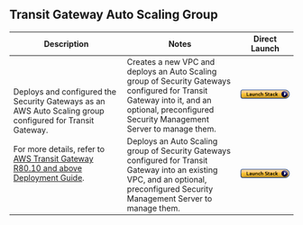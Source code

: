 
## Transit Gateway Auto Scaling Group
<table>
    <thead>
        <tr>
            <th>Description</th>
            <th>Notes</th>
            <th>Direct Launch</th>
        </tr>
    </thead>
    <tbody>
        <tr>
            <td rowspan="2" width="40%">
           Deploys and configured the Security Gateways as an AWS Auto Scaling group configured for Transit Gateway.<br/><br/> For more details, refer to <a href="https://sc1.checkpoint.com/documents/IaaS/WebAdminGuides/EN/CP_CloudGuard_AWS_Transit_Gateway/Default.htm" >AWS Transit Gateway R80.10 and above Deployment Guide</a>.
            </td>
            <td width="40%">Creates a new VPC and deploys an Auto Scaling group of Security Gateways configured for Transit Gateway into it, and an optional, preconfigured Security Management Server to manage them.</td>
            <td><a href="https://console.aws.amazon.com/cloudformation/home#/stacks/create/review?templateURL=https://cgi-cfts.s3.amazonaws.com/autoscale/tgw-asg-master.yaml&stackName=Check-Point-TGW-AutoScaling"><img src="../../images/launch.png"/></a></td>
        </tr>
        <tr>
            <td width="40%">Deploys an Auto Scaling group of Security Gateways configured for Transit Gateway into an existing VPC, and an optional, preconfigured Security Management Server to manage them.	</td>
            <td><a href="https://console.aws.amazon.com/cloudformation/home#/stacks/create/review?templateURL=https://cgi-cfts.s3.amazonaws.com/autoscale/tgw-asg.yaml&stackName=Check-Point-TGW-AutoScaling"><img src="../../images/launch.png"/></a></td>
        </tr>
    </tbody>
</table>
<br/>
<br/>
